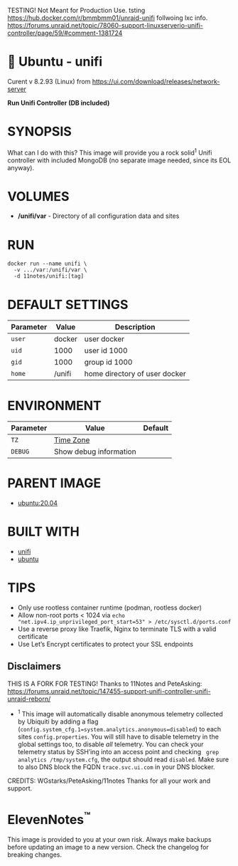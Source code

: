 TESTING! Not Meant for Production Use. tsting https://hub.docker.com/r/bmmbmm01/unraid-unifi follwoing lxc info.
https://forums.unraid.net/topic/78060-support-linuxserverio-unifi-controller/page/59/#comment-1381724

# 🍟 Ubuntu - unifi
Curent v 8.2.93 (Linux) from https://ui.com/download/releases/network-server

**Run Unifi Controller (DB included)**

# SYNOPSIS
What can I do with this? This image will provide you a rock solid<sup>1</sup> Unifi controller with included MongoDB (no separate image needed, since its EOL anyway).

# VOLUMES
* **/unifi/var** - Directory of all configuration data and sites

# RUN
```shell
docker run --name unifi \
  -v .../var:/unifi/var \
  -d 11notes/unifi:[tag]
```

# DEFAULT SETTINGS
| Parameter | Value | Description |
| --- | --- | --- |
| `user` | docker | user docker |
| `uid` | 1000 | user id 1000 |
| `gid` | 1000 | group id 1000 |
| `home` | /unifi | home directory of user docker |

# ENVIRONMENT
| Parameter | Value | Default |
| --- | --- | --- |
| `TZ` | [Time Zone](https://en.wikipedia.org/wiki/List_of_tz_database_time_zones) | |
| `DEBUG` | Show debug information | |

# PARENT IMAGE
* [ubuntu:20.04](https://hub.docker.com/_/ubuntu)

# BUILT WITH
* [unifi](https://community.ui.com/releases)
* [ubuntu](https://alpinelinux.org)

# TIPS
* Only use rootless container runtime (podman, rootless docker)
* Allow non-root ports < 1024 via `echo "net.ipv4.ip_unprivileged_port_start=53" > /etc/sysctl.d/ports.conf`
* Use a reverse proxy like Traefik, Nginx to terminate TLS with a valid certificate
* Use Let’s Encrypt certificates to protect your SSL endpoints

## Disclaimers
THIS IS A FORK FOR TESTING! Thanks to 11Notes and PeteAsking:
https://forums.unraid.net/topic/147455-support-unifi-controller-unifi-unraid-reborn/

* <sup>1</sup> This image will automatically disable anonymous telemetry collected by Ubiquiti by adding a flag (`config.system_cfg.1=system.analytics.anonymous=disabled`) to each sites `config.properties`. You will still have to disable telemetry in the global settings too, to disable *all* telemetry. You can check your telemetry status by SSH’ing into an access point and checking ` grep analytics /tmp/system.cfg`, the output should read `disabled`. Make sure to also DNS block the FQDN `trace.svc.ui.com` in your DNS blocker.

CREDITS:
WGstarks/PeteAsking/11notes Thanks for all your work and support.

# ElevenNotes<sup>™️</sup>
This image is provided to you at your own risk. Always make backups before updating an image to a new version. Check the changelog for breaking changes.
    
